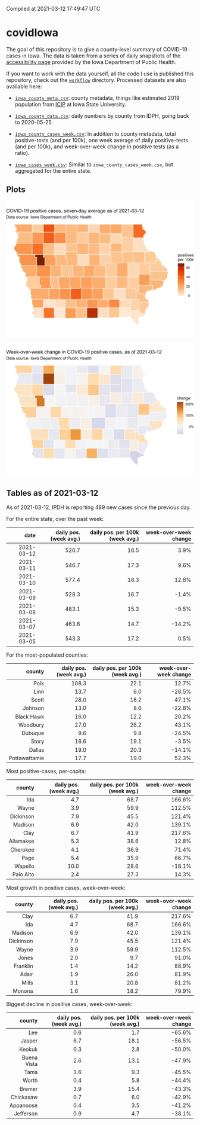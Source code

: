 Compiled at 2021-03-12 17:49:47 UTC

<!-- README.md is generated from README.Rmd. Please edit that file -->

# covidIowa

<!-- badges: start -->

<!-- badges: end -->

The goal of this repository is to give a county-level summary of
COVID-19 cases in Iowa. The data is taken from a series of daily
snapshots of the [accessibility
page](https://coronavirus.iowa.gov/pages/access) provided by the Iowa
Department of Public Health.

If you want to work with the data yourself, all the code I use is
published this repository, check out the [`workflow`](workflow)
directory. Processed datasets are also available here:

  - [`iowa_county_meta.csv`](https://raw.githubusercontent.com/ijlyttle/covidIowa/master/workflow/data/99-publish/iowa_county_meta.csv):
    county metadata, things like estimated 2019 population from
    [ICIP](https://www.icip.iastate.edu/tables/population/counties-estimates)
    at Iowa State University.

  - [`iowa_county_data.csv`](https://raw.githubusercontent.com/ijlyttle/covidIowa/master/workflow/data/99-publish/iowa_county_data.csv):
    daily numbers by county from IDPH, going back to 2020-05-25.

  - [`iowa_county_cases_week.csv`](https://raw.githubusercontent.com/ijlyttle/covidIowa/master/workflow/data/99-publish/iowa_county_data.csv):
    In addition to county metadata, total positive-tests (and per 100k),
    one week average of daily positive-tests (and per 100k), and
    week-over-week change in positive tests (as a ratio).

  - [`iowa_cases_week.csv`](https://raw.githubusercontent.com/ijlyttle/covidIowa/master/workflow/data/99-publish/iowa_cases_week.csv):
    Similar to `iowa_county_cases_week.csv`, but aggregated for the
    entire state.

## Plots

![](workflow/data/99-publish/iowa_cases.png)

![](workflow/data/99-publish/iowa_change.png)

## Tables as of 2021-03-12

As of 2021-03-12, IPDH is reporting 489 new cases since the previous
day.

For the entire state, over the past week:

|       date | daily pos. (week avg.) | daily pos. per 100k (week avg.) | week-over-week change |
| ---------: | ---------------------: | ------------------------------: | --------------------: |
| 2021-03-12 |                  520.7 |                            16.5 |                  3.9% |
| 2021-03-11 |                  546.7 |                            17.3 |                  9.6% |
| 2021-03-10 |                  577.4 |                            18.3 |                 12.8% |
| 2021-03-09 |                  528.3 |                            16.7 |                \-1.4% |
| 2021-03-08 |                  483.1 |                            15.3 |                \-9.5% |
| 2021-03-07 |                  463.6 |                            14.7 |               \-14.2% |
| 2021-03-05 |                  543.3 |                            17.2 |                  0.5% |

For the most-populated counties:

|        county | daily pos. (week avg.) | daily pos. per 100k (week avg.) | week-over-week change |
| ------------: | ---------------------: | ------------------------------: | --------------------: |
|          Polk |                  108.3 |                            22.1 |                 12.7% |
|          Linn |                   13.7 |                             6.0 |               \-28.5% |
|         Scott |                   28.0 |                            16.2 |                 47.1% |
|       Johnson |                   13.0 |                             8.6 |               \-22.8% |
|    Black Hawk |                   16.0 |                            12.2 |                 20.2% |
|      Woodbury |                   27.0 |                            26.2 |                 43.1% |
|       Dubuque |                    9.6 |                             9.8 |               \-24.5% |
|         Story |                   18.6 |                            19.1 |                \-3.5% |
|        Dallas |                   19.0 |                            20.3 |               \-14.1% |
| Pottawattamie |                   17.7 |                            19.0 |                 52.3% |

Most positive-cases, per-capita:

|    county | daily pos. (week avg.) | daily pos. per 100k (week avg.) | week-over-week change |
| --------: | ---------------------: | ------------------------------: | --------------------: |
|       Ida |                    4.7 |                            68.7 |                166.6% |
|     Wayne |                    3.9 |                            59.9 |                112.5% |
| Dickinson |                    7.9 |                            45.5 |                121.4% |
|   Madison |                    6.9 |                            42.0 |                139.1% |
|      Clay |                    6.7 |                            41.9 |                217.6% |
| Allamakee |                    5.3 |                            38.6 |                 12.8% |
|  Cherokee |                    4.1 |                            36.9 |                 71.4% |
|      Page |                    5.4 |                            35.9 |                 66.7% |
|   Wapello |                   10.0 |                            28.6 |               \-18.1% |
| Palo Alto |                    2.4 |                            27.3 |                 14.3% |

Most growth in positive cases, week-over-week:

|    county | daily pos. (week avg.) | daily pos. per 100k (week avg.) | week-over-week change |
| --------: | ---------------------: | ------------------------------: | --------------------: |
|      Clay |                    6.7 |                            41.9 |                217.6% |
|       Ida |                    4.7 |                            68.7 |                166.6% |
|   Madison |                    6.9 |                            42.0 |                139.1% |
| Dickinson |                    7.9 |                            45.5 |                121.4% |
|     Wayne |                    3.9 |                            59.9 |                112.5% |
|     Jones |                    2.0 |                             9.7 |                 91.0% |
|  Franklin |                    1.4 |                            14.2 |                 88.9% |
|     Adair |                    1.9 |                            26.0 |                 81.9% |
|     Mills |                    3.1 |                            20.8 |                 81.2% |
|    Monona |                    1.6 |                            18.2 |                 79.9% |

Biggest decline in positive cases, week-over-week:

|      county | daily pos. (week avg.) | daily pos. per 100k (week avg.) | week-over-week change |
| ----------: | ---------------------: | ------------------------------: | --------------------: |
|         Lee |                    0.6 |                             1.7 |               \-65.6% |
|      Jasper |                    6.7 |                            18.1 |               \-56.5% |
|      Keokuk |                    0.3 |                             2.8 |               \-50.0% |
| Buena Vista |                    2.6 |                            13.1 |               \-47.9% |
|        Tama |                    1.6 |                             9.3 |               \-45.5% |
|       Worth |                    0.4 |                             5.8 |               \-44.4% |
|      Bremer |                    3.9 |                            15.4 |               \-43.3% |
|   Chickasaw |                    0.7 |                             6.0 |               \-42.9% |
|   Appanoose |                    0.4 |                             3.5 |               \-41.2% |
|   Jefferson |                    0.9 |                             4.7 |               \-38.1% |
